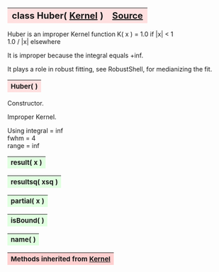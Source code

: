 ---
---
<br><br><br>

<a name="Huber"></a>
<table><thead style="background-color:#FFE0E0; width:100%; font-size:20px"><tr><th style="text-align:left">
<strong>class Huber(</strong> <a href="./Kernel.html">Kernel</a> )</th><th style="text-align:right"><a href=https://github.com/dokester/BayesicFitting/blob/master/BayesicFitting/source/kernels/Huber.py target=_blank>Source</a></th></tr></thead></table>
<p>

Huber is an improper Kernel function
    K( x ) = 1.0            if |x| < 1<br>
             1.0 / |x|      elsewhere<br>

It is improper because the integral equals +inf.

It plays a role in robust fitting, see RobustShell, for medianizing the fit.


<a name="Huber"></a>
<table><thead style="background-color:#FFE0E0; width:100%; font-size:15px"><tr><th style="text-align:left">
<strong>Huber(</strong> ) 
</th></tr></thead></table>
<p>

Constructor.

Improper Kernel.

Using
    integral = inf<br>
    fwhm = 4<br>
    range = inf

<a name="result"></a>
<table><thead style="background-color:#E0FFE0; width:100%; font-size:15px"><tr><th style="text-align:left">
<strong>result(</strong> x )
</th></tr></thead></table>
<p>
<a name="resultsq"></a>
<table><thead style="background-color:#E0FFE0; width:100%; font-size:15px"><tr><th style="text-align:left">
<strong>resultsq(</strong> xsq )
</th></tr></thead></table>
<p>
<a name="partial"></a>
<table><thead style="background-color:#E0FFE0; width:100%; font-size:15px"><tr><th style="text-align:left">
<strong>partial(</strong> x )
</th></tr></thead></table>
<p>
<a name="isBound"></a>
<table><thead style="background-color:#E0FFE0; width:100%; font-size:15px"><tr><th style="text-align:left">
<strong>isBound(</strong> )
</th></tr></thead></table>
<p>
<a name="name"></a>
<table><thead style="background-color:#E0FFE0; width:100%; font-size:15px"><tr><th style="text-align:left">
<strong>name(</strong> )
</th></tr></thead></table>
<p>
<table><thead style="background-color:#FFD0D0; width:100%; font-size:15px"><tr><th style="text-align:left">
<strong>Methods inherited from</strong> <a href="./Kernel.html">Kernel</a></th></tr></thead></table>



